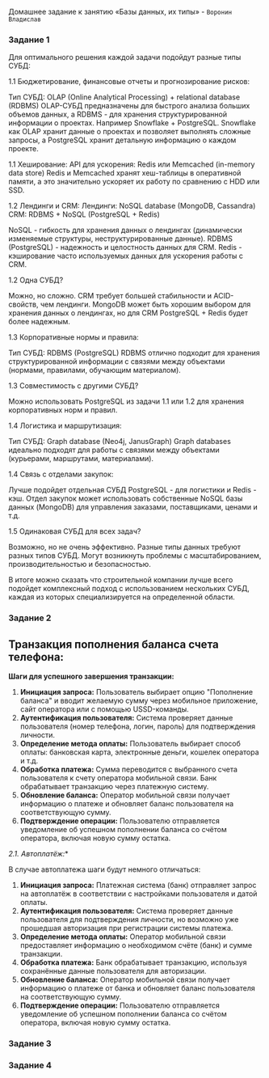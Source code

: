 Домашнее задание к занятию «Базы данных, их типы» - `Воронин Владислав`

### Задание 1

Для оптимального решения каждой задачи подойдут разные типы СУБД:

1.1 Бюджетирование, финансовые отчеты и прогнозирование рисков:

Тип СУБД: OLAP (Online Analytical Processing) + relational database (RDBMS)
OLAP-СУБД предназначены для быстрого анализа больших объемов данных, а RDBMS - для хранения структурированной информации о проектах. 
Например Snowflake + PostgreSQL. Snowflake как OLAP хранит данные о проектах и позволяет выполнять сложные запросы, а PostgreSQL хранит детальную информацию о каждом проекте.

1.1 Хеширование:
API для ускорения: Redis или Memcached (in-memory data store)
Redis и Memcached хранят хеш-таблицы в оперативной памяти, а это значительно ускоряет их работу по сравнению с HDD или SSD. 

1.2 Лендинги и CRM:
Лендинги: NoSQL database (MongoDB, Cassandra)
CRM: RDBMS +  NoSQL (PostgreSQL + Redis)

NoSQL - гибкость для хранения данных о лендингах (динамически изменяемые структуры, неструктурированные данные). 
RDBMS (PostgreSQL) - надежность и целостность данных для CRM. 
Redis - кэширование часто используемых данных для ускорения работы с CRM.


1.2 Одна СУБД?

Можно, но сложно.  CRM требует большей стабильности и ACID-свойств, чем лендинги. 
MongoDB может быть хорошим выбором для хранения данных о лендингах, но для CRM PostgreSQL + Redis будет более надежным.

1.3 Корпоративные нормы и правила:

Тип СУБД: RDBMS (PostgreSQL)
RDBMS отлично подходит для хранения структурированной информации с связями между объектами (нормами, правилами, обучающим материалом).

1.3 Совместимость с другими СУБД?

Можно использовать PostgreSQL из задачи 1.1 или 1.2 для хранения корпоративных норм и правил.

1.4 Логистика и маршрутизация:

Тип СУБД: Graph database (Neo4j, JanusGraph)
Graph databases идеально подходят для работы с связями между объектами (курьерами, маршрутами, материалами).

1.4 Связь с отделами закупок:

Лучше подойдет отдельная СУБД
PostgreSQL - для логистики и Redis - кэш. 
Отдел закупок может использовать собственные NoSQL базы данных (MongoDB) для управления заказами, поставщиками, ценами и т.д. 

1.5 Одинаковая СУБД для всех задач?

Возможно, но не очень эффективно.
Разные типы данных требуют разных типов СУБД. Могут возникнуть проблемы с масштабированием, производительностью и безопасностью.

В итоге можно сказать что строительной компании лучше всего подойдет комплексный подход с использованием нескольких СУБД, каждая из которых специализируется на определенной области.  


### Задание 2

##  Транзакция пополнения баланса счета телефона:

**Шаги для успешного завершения транзакции:**

1. **Инициация запроса:** Пользователь выбирает опцию "Пополнение баланса" и вводит желаемую сумму через мобильное приложение, сайт оператора или с помощью USSD-команды.
2. **Аутентификация пользователя:** Система проверяет данные пользователя (номер телефона, логин, пароль) для подтверждения личности. 
3. **Определение метода оплаты:** Пользователь выбирает способ оплаты: банковская карта, электронные деньги, кошелек оператора и т.д.
4. **Обработка платежа:** Сумма переводится с выбранного счета пользователя к счету оператора мобильной связи.  Банк обрабатывает транзакцию через платежную систему. 
5. **Обновление баланса:** Оператор мобильной связи получает информацию о платеже и обновляет баланс пользователя на соответствующую сумму.
6. **Подтверждение операции:** Пользователю отправляется уведомление об успешном пополнении баланса со счётом оператора, включая новую сумму остатка.

**2.1.* Автоплатёж:** 

В случае автоплатежа  шаги будут немного отличаться:


1. **Инициация запроса:** Платежная система (банк) отправляет запрос на автоплатёж в соответствии с настройками пользователя и датой оплаты.
2. **Аутентификация пользователя:** Система проверяет данные пользователя для подтверждения личности, но возможно уже прошедшая авторизация  при регистрации системы платежа.
3. **Определение метода оплаты:** Оператор мобильной связи предоставляет информацию о необходимом счёте (банк) и сумме транзакции.
4. **Обработка платежа:** Банк обрабатывает транзакцию, используя сохранённые данные пользователя для авторизации. 
5. **Обновление баланса:** Оператор мобильной связи получает информацию о платеже от банка и обновляет баланс пользователя на соответствующую сумму.
6. **Подтверждение операции:** Пользователю отправляется уведомление об успешном пополнении баланса со счётом оператора, включая новую сумму остатка.

### Задание 3

### Задание 4
